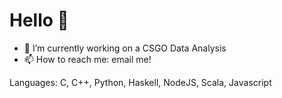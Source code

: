 # Hello 👋

- 🔭 I’m currently working on a CSGO Data Analysis 
- 📫 How to reach me: email me!

Languages: C, C++, Python, Haskell, NodeJS, Scala, Javascript



<!--

& VR Mind Palace for learning Hanzi

**sleepyloris/sleepyloris** is a ✨ _special_ ✨ repository because its `README.md` (this file) appears on your GitHub profile.

Here are some ideas to get you started:

- 🔭 I’m currently working on ...
- 🌱 I’m currently learning ...
- 👯 I’m looking to collaborate on ...


- 🤔 I’m looking for help with ...
- 💬 Ask me about ...
- 📫 How to reach me: ...
- 😄 Pronouns: ...
- ⚡ Fun fact: ...
-->

